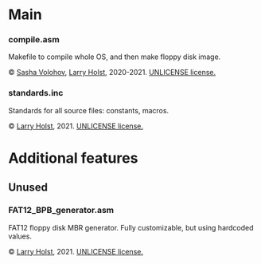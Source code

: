 # Main
### compile.asm
Makefile to compile whole OS, and then make floppy disk image.

:copyright: [Sasha Volohov](https://github.com/SashaVolohov), [Larry Holst](https://github.com/Diicorp95), 2020-2021. [UNLICENSE license.](https://unlicense.org)<br>

### standards.inc
Standards for all source files: constants, macros.

:copyright: [Larry Holst](https://github.com/Diicorp95), 2021. [UNLICENSE license.](https://unlicense.org)

# Additional features
## Unused
### FAT12_BPB_generator.asm
FAT12 floppy disk MBR generator. Fully customizable, but using hardcoded values.

:copyright: [Larry Holst](https://github.com/Diicorp95), 2021. [UNLICENSE license.](https://unlicense.org)

